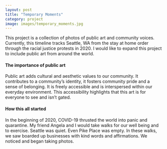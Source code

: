 ```yaml
---
layout: post
title: "Temporary Moments"
category: project
image: images/temporary_moments.jpg
---
```


This project is a collection of photos of public art and community voices. Currently, this timeline tracks Seattle, WA from the stay at home order through the racial justice protests in 2020. I would like to expand this project to include public art from around the world.

<!-- more -->

#### The importance of public art
Public art adds cultural and aesthetic values to our community. It contributes to a community’s identity, it fosters community pride and a sense of belonging. It is freely accessible and is interspersed within our everyday environment. This accessibility highlights that this art is for everyone to see and isn’t gated. 

#### How this all started
In the beginning of 2020, COVID-19 thrusted the world into panic and quarantine. My friend Angela and I would take walks for our well being and to exercise. Seattle was quiet. Even Pike Place was empty. In these walks, we saw boarded up businesses with kind words and affirmations. We noticed and began taking photos. 
